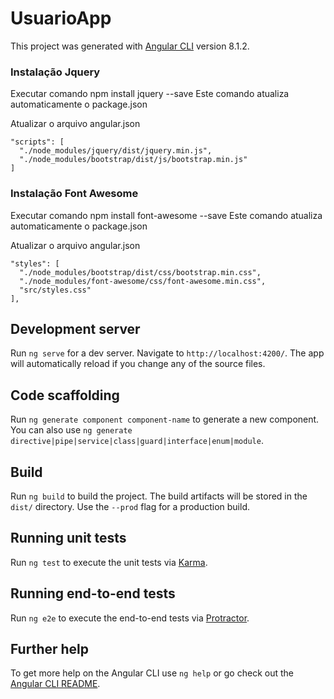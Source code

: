 # UsuarioApp

This project was generated with [Angular CLI](https://github.com/angular/angular-cli) version 8.1.2.

### Instalação Jquery
Executar comando npm install jquery --save 
Este comando atualiza automaticamente o package.json

Atualizar o arquivo angular.json
```
"scripts": [
  "./node_modules/jquery/dist/jquery.min.js",
  "./node_modules/bootstrap/dist/js/bootstrap.min.js"    
]
```

### Instalação Font Awesome
Executar comando npm install font-awesome --save 
Este comando atualiza automaticamente o package.json

Atualizar o arquivo angular.json
```
"styles": [
  "./node_modules/bootstrap/dist/css/bootstrap.min.css",
  "./node_modules/font-awesome/css/font-awesome.min.css",
  "src/styles.css"
],
```

## Development server

Run `ng serve` for a dev server. Navigate to `http://localhost:4200/`. The app will automatically reload if you change any of the source files.

## Code scaffolding

Run `ng generate component component-name` to generate a new component. You can also use `ng generate directive|pipe|service|class|guard|interface|enum|module`.

## Build

Run `ng build` to build the project. The build artifacts will be stored in the `dist/` directory. Use the `--prod` flag for a production build.

## Running unit tests

Run `ng test` to execute the unit tests via [Karma](https://karma-runner.github.io).

## Running end-to-end tests

Run `ng e2e` to execute the end-to-end tests via [Protractor](http://www.protractortest.org/).

## Further help

To get more help on the Angular CLI use `ng help` or go check out the [Angular CLI README](https://github.com/angular/angular-cli/blob/master/README.md).
